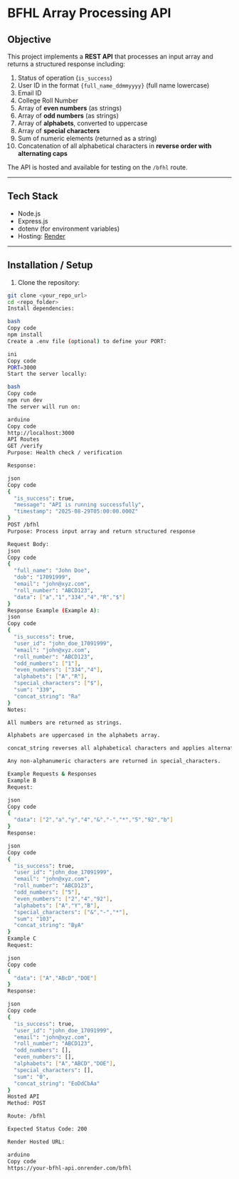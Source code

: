 # BFHL Array Processing API

## Objective
This project implements a **REST API** that processes an input array and returns a structured response including:

1. Status of operation (`is_success`)
2. User ID in the format `{full_name_ddmmyyyy}` (full name lowercase)
3. Email ID
4. College Roll Number
5. Array of **even numbers** (as strings)
6. Array of **odd numbers** (as strings)
7. Array of **alphabets**, converted to uppercase
8. Array of **special characters**
9. Sum of numeric elements (returned as a string)
10. Concatenation of all alphabetical characters in **reverse order with alternating caps**

The API is hosted and available for testing on the `/bfhl` route.

---

## Tech Stack
- Node.js
- Express.js
- dotenv (for environment variables)
- Hosting: [Render](https://render.com)

---

## Installation / Setup

1. Clone the repository:
```bash
git clone <your_repo_url>
cd <repo_folder>
Install dependencies:

bash
Copy code
npm install
Create a .env file (optional) to define your PORT:

ini
Copy code
PORT=3000
Start the server locally:

bash
Copy code
npm run dev
The server will run on:

arduino
Copy code
http://localhost:3000
API Routes
GET /verify
Purpose: Health check / verification

Response:

json
Copy code
{
  "is_success": true,
  "message": "API is running successfully",
  "timestamp": "2025-08-29T05:00:00.000Z"
}
POST /bfhl
Purpose: Process input array and return structured response

Request Body:
json
Copy code
{
  "full_name": "John Doe",
  "dob": "17091999",
  "email": "john@xyz.com",
  "roll_number": "ABCD123",
  "data": ["a","1","334","4","R","$"]
}
Response Example (Example A):
json
Copy code
{
  "is_success": true,
  "user_id": "john_doe_17091999",
  "email": "john@xyz.com",
  "roll_number": "ABCD123",
  "odd_numbers": ["1"],
  "even_numbers": ["334","4"],
  "alphabets": ["A","R"],
  "special_characters": ["$"],
  "sum": "339",
  "concat_string": "Ra"
}
Notes:

All numbers are returned as strings.

Alphabets are uppercased in the alphabets array.

concat_string reverses all alphabetical characters and applies alternating caps.

Any non-alphanumeric characters are returned in special_characters.

Example Requests & Responses
Example B
Request:

json
Copy code
{
  "data": ["2","a","y","4","&","-","*","5","92","b"]
}
Response:

json
Copy code
{
  "is_success": true,
  "user_id": "john_doe_17091999",
  "email": "john@xyz.com",
  "roll_number": "ABCD123",
  "odd_numbers": ["5"],
  "even_numbers": ["2","4","92"],
  "alphabets": ["A","Y","B"],
  "special_characters": ["&","-","*"],
  "sum": "103",
  "concat_string": "ByA"
}
Example C
Request:

json
Copy code
{
  "data": ["A","ABcD","DOE"]
}
Response:

json
Copy code
{
  "is_success": true,
  "user_id": "john_doe_17091999",
  "email": "john@xyz.com",
  "roll_number": "ABCD123",
  "odd_numbers": [],
  "even_numbers": [],
  "alphabets": ["A","ABCD","DOE"],
  "special_characters": [],
  "sum": "0",
  "concat_string": "EoDdCbAa"
}
Hosted API
Method: POST

Route: /bfhl

Expected Status Code: 200

Render Hosted URL:

arduino
Copy code
https://your-bfhl-api.onrender.com/bfhl
